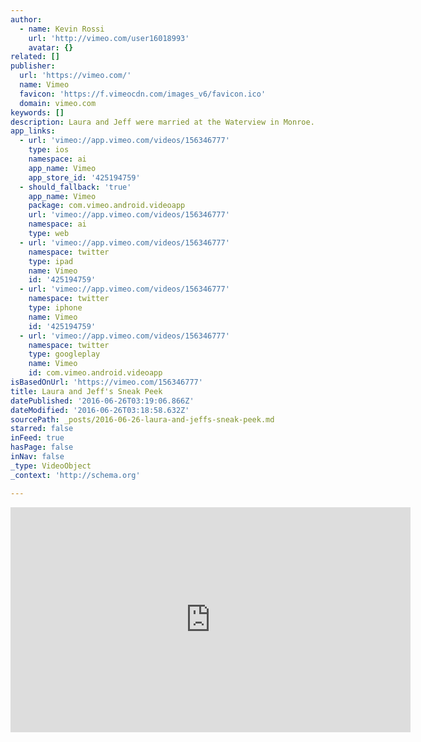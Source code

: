 ```yaml
---
author:
  - name: Kevin Rossi
    url: 'http://vimeo.com/user16018993'
    avatar: {}
related: []
publisher:
  url: 'https://vimeo.com/'
  name: Vimeo
  favicon: 'https://f.vimeocdn.com/images_v6/favicon.ico'
  domain: vimeo.com
keywords: []
description: Laura and Jeff were married at the Waterview in Monroe.
app_links:
  - url: 'vimeo://app.vimeo.com/videos/156346777'
    type: ios
    namespace: ai
    app_name: Vimeo
    app_store_id: '425194759'
  - should_fallback: 'true'
    app_name: Vimeo
    package: com.vimeo.android.videoapp
    url: 'vimeo://app.vimeo.com/videos/156346777'
    namespace: ai
    type: web
  - url: 'vimeo://app.vimeo.com/videos/156346777'
    namespace: twitter
    type: ipad
    name: Vimeo
    id: '425194759'
  - url: 'vimeo://app.vimeo.com/videos/156346777'
    namespace: twitter
    type: iphone
    name: Vimeo
    id: '425194759'
  - url: 'vimeo://app.vimeo.com/videos/156346777'
    namespace: twitter
    type: googleplay
    name: Vimeo
    id: com.vimeo.android.videoapp
isBasedOnUrl: 'https://vimeo.com/156346777'
title: Laura and Jeff's Sneak Peek
datePublished: '2016-06-26T03:19:06.866Z'
dateModified: '2016-06-26T03:18:58.632Z'
sourcePath: _posts/2016-06-26-laura-and-jeffs-sneak-peek.md
starred: false
inFeed: true
hasPage: false
inNav: false
_type: VideoObject
_context: 'http://schema.org'

---
```

<iframe src="https://cdn.embedly.com/widgets/media.html?src=https%3A%2F%2Fplayer.vimeo.com%2Fvideo%2F156346777&amp;url=https%3A%2F%2Fvimeo.com%2F156346777&amp;image=http%3A%2F%2Fi.vimeocdn.com%2Fvideo%2F557334850_640.jpg&amp;key=b7d04c9b404c499eba89ee7072e1c4f7&amp;type=text%2Fhtml&amp;schema=vimeo" width="640" height="360" scrolling="no" frameborder="0" allowfullscreen="" style=""></iframe>
